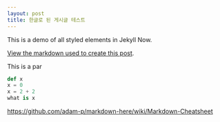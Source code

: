 ```yaml
---
layout: post
title: 한글로 된 게시글 테스트
---
```


This is a demo of all styled elements in Jekyll Now.

[View the markdown used to create this post](https://raw.githubusercontent.com/barryclark/www.jekyllnow.com/gh-pages/_posts/2014-6-19-Markdown-Style-Guide.md).

This is a par

```python
def x
x = 0
x = 2 + 2
what is x
```


https://github.com/adam-p/markdown-here/wiki/Markdown-Cheatsheet 

